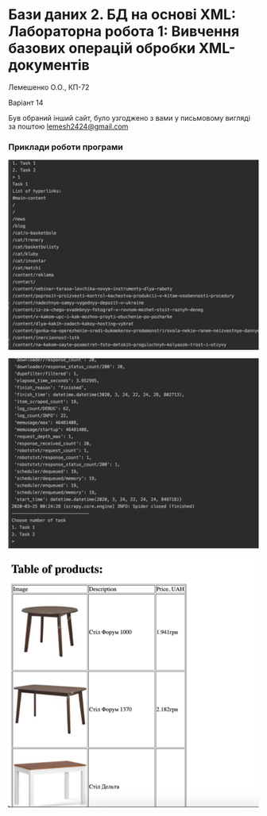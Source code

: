 # Бази даних 2. БД на основі XML: Лабораторна робота 1: Вивчення базових операцій обробки XML-документів

Лемешенко О.О., КП-72

Варіант 14

Був обраний інший сайт, було узгоджено з вами у письмовому вигляді за поштою lemesh2424@gmail.com

### Приклади роботи програми
![lab](images/photo_2020-03-25%2000.26.30.jpeg)

![lab](images/photo_2020-03-25%2000.26.27.jpeg)

![lab](images/photo_2020-03-25%2000.26.33.jpeg)